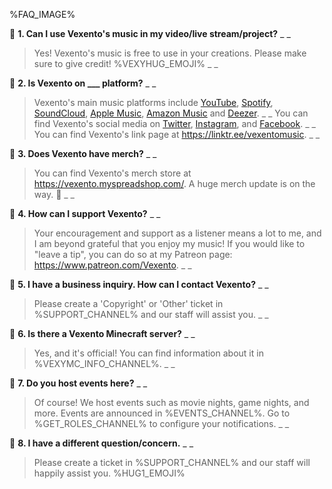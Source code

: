%FAQ_IMAGE%

📌 **1. Can I use Vexento's music in my video/live stream/project?**
_ _
> Yes! Vexento's music is free to use in your creations. Please make sure to give credit! %VEXYHUG_EMOJI%
_ _

📌 **2. Is Vexento on ___ platform?**
_ _
> Vexento's main music platforms include [YouTube](https://www.youtube.com/user/Vexento), [Spotify](https://open.spotify.com/artist/3tYJfCciy07wTBt2HpjCQw), [SoundCloud](https://soundcloud.com/vexento), [Apple Music](https://music.apple.com/artist/vexento/965465657), [Amazon Music](https://www.amazon.com/music/player/artists/B00TUNDOHO/vexento) and [Deezer](https://www.deezer.com/us/artist/5336352).
_ _
> You can find Vexento's social media on [Twitter](https://twitter.com/Vexento), [Instagram](https://www.instagram.com/vexentomusic), and [Facebook](https://www.facebook.com/VexentoMusic).
_ _
You can find Vexento's link page at <https://linktr.ee/vexentomusic>.
_ _

📌 **3. Does Vexento have merch?**
_ _
> You can find Vexento's merch store at <https://vexento.myspreadshop.com/>. A huge merch update is on the way. :eyes:
_ _

📌 **4. How can I support Vexento?**
_ _
> Your encouragement and support as a listener means a lot to me, and I am beyond grateful that you enjoy my music! If you would like to "leave a tip", you can do so at my Patreon page: <https://www.patreon.com/Vexento>.
_ _

📌 **5. I have a business inquiry. How can I contact Vexento?**
_ _
> Please create a 'Copyright' or 'Other' ticket in %SUPPORT_CHANNEL% and our staff will assist you.
_ _

📌 **6. Is there a Vexento Minecraft server?**
_ _
> Yes, and it's official! You can find information about it in %VEXYMC_INFO_CHANNEL%.
_ _

📌 **7. Do you host events here?**
_ _
> Of course! We host events such as movie nights, game nights, and more. Events are announced in %EVENTS_CHANNEL%. Go to %GET_ROLES_CHANNEL% to configure your notifications.
_ _

📌 **8. I have a different question/concern.**
_ _
> Please create a ticket in %SUPPORT_CHANNEL% and our staff will happily assist you. %HUG1_EMOJI%